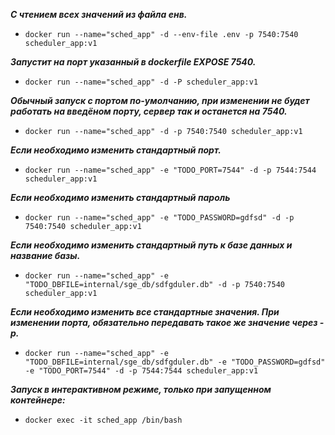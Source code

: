 ___С чтением всех значений из файла енв.___
- ```docker run --name="sched_app" -d --env-file .env -p 7540:7540 scheduler_app:v1```

___Запустит на порт указанный в dockerfile EXPOSE 7540.___ 
- ```docker run --name="sched_app" -d -P scheduler_app:v1```

___Обычный запуск с портом по-умолчанию, при изменении не будет работать на введёном порту, сервер так и останется на 7540.___
- ```docker run --name="sched_app" -d -p 7540:7540 scheduler_app:v1```

___Если необходимо изменить стандартный порт.___
- ```docker run --name="sched_app" -e "TODO_PORT=7544" -d -p 7544:7544 scheduler_app:v1```

___Если необходимо изменить стандартный пароль___
- ```docker run --name="sched_app" -e "TODO_PASSWORD=gdfsd" -d -p 7540:7540 scheduler_app:v1```

___Если необходимо изменить стандартный путь к базе данных и название базы.___
- ```docker run --name="sched_app" -e "TODO_DBFILE=internal/sge_db/sdfgduler.db" -d -p 7540:7540 scheduler_app:v1```

___Если необходимо изменить все стандартные значения. При изменении порта, обязательно передавать такое же значение через -p.___
- ```docker run --name="sched_app" -e "TODO_DBFILE=internal/sge_db/sdfgduler.db" -e "TODO_PASSWORD=gdfsd" -e "TODO_PORT=7544" -d -p 7544:7544 scheduler_app:v1```

___Запуск в интерактивном режиме, только при запущенном контейнере:___
- ```docker exec -it sched_app /bin/bash```
